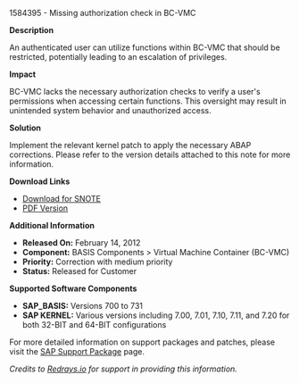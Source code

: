 1584395 - Missing authorization check in BC-VMC

**Description**

An authenticated user can utilize functions within BC-VMC that should be restricted, potentially leading to an escalation of privileges.

**Impact**

BC-VMC lacks the necessary authorization checks to verify a user's permissions when accessing certain functions. This oversight may result in unintended system behavior and unauthorized access.

**Solution**

Implement the relevant kernel patch to apply the necessary ABAP corrections. Please refer to the version details attached to this note for more information.

**Download Links**

- [Download for SNOTE](https://notesdownloads.sap.com/note/0040000017235032017)
- [PDF Version](https://userapps.support.sap.com/sap/support/sfm/notes/print/0001584395?language=en-US&token=2C666CE8EF4781D86EFC24D44B2CACB6)

**Additional Information**

- **Released On:** February 14, 2012
- **Component:** BASIS Components > Virtual Machine Container (BC-VMC)
- **Priority:** Correction with medium priority
- **Status:** Released for Customer

**Supported Software Components**

- **SAP_BASIS:** Versions 700 to 731
- **SAP KERNEL:** Various versions including 7.00, 7.01, 7.10, 7.11, and 7.20 for both 32-BIT and 64-BIT configurations

For more detailed information on support packages and patches, please visit the [SAP Support Package](https://me.sap.com/supportpackage/SAPKB70026) page.

*Credits to [Redrays.io](https://redrays.io) for support in providing this information.*